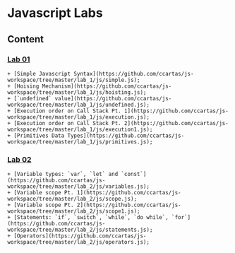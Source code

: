 # Javascript Labs

## Content

### [Lab 01](https://github.com/ccartas/js-workspace/tree/master/lab_1)
    + [Simple Javascript Syntax](https://github.com/ccartas/js-workspace/tree/master/lab_1/js/simple.js);
    + [Hoising Mechanism](https://github.com/ccartas/js-workspace/tree/master/lab_1/js/hoisting.js);
    + [`undefined` value](https://github.com/ccartas/js-workspace/tree/master/lab_1/js/undefined.js);
    + [Execution order on Call Stack Pt. 1](https://github.com/ccartas/js-workspace/tree/master/lab_1/js/execution.js);
    + [Execution order on Call Stack Pt. 2](https://github.com/ccartas/js-workspace/tree/master/lab_1/js/execution1.js);
    + [Primitives Data Types](https://github.com/ccartas/js-workspace/tree/master/lab_1/js/primitives.js);

### [Lab 02](https://github.com/ccartas/js-workspace/tree/master/lab_2)
    + [Variable types: `var`, `let` and `const`](https://github.com/ccartas/js-workspace/tree/master/lab_2/js/variables.js);
    + [Variable scope Pt. 1](https://github.com/ccartas/js-workspace/tree/master/lab_2/js/scope.js);
    + [Variable scope Pt. 2](https://github.com/ccartas/js-workspace/tree/master/lab_2/js/scope1.js);
    + [Statements: `if`, `switch`, `while`, `do while`, `for`](https://github.com/ccartas/js-workspace/tree/master/lab_2/js/statements.js);
    + [Operators](https://github.com/ccartas/js-workspace/tree/master/lab_2/js/operators.js);
